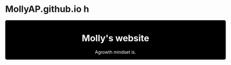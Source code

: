 # MollyAP.github.io h
 <div style="position:absolute;top:0;bottom:0;left:0; background:url(https://i.imgur.com/SrJI4iL.png) fixed center;background-size:cover;width:100%;z-index:-1;" alt="DESCRIBE IMG"> </div>
<html>
<head>
<style>
.center {
  text-align: center;
  color: white;
}
</style>
</head>
<body>
<div class="container mt-2" style="background:#000000; color: #a282a2; border: 2px solid #000000; border-radius: 5px; width: 700px;"> <h1 class="center">Molly's website</h1>
<p class="center">Agrowth mindset is.</p></p> </div>

</body>
</html>

